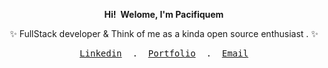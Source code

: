 <p align="center">
 <b>Hi! &nbsp;Welome, I'm Pacifiquem</b> 
<p align="center">✨ FullStack developer & Think of me as a kinda open source enthusiast . ✨<br> 
</p>
<samp>
<p align="center">
<a href="https://www.linkedin.com/in/pacifique-murangwa-10394722b">Linkedin</a>&nbsp; . &nbsp;<a href="https://pacifiquem.engineer">Portfolio</a>&nbsp; . &nbsp;<a href="mailto:pacifiquemurangwa001@gmail.com">Email</a>
